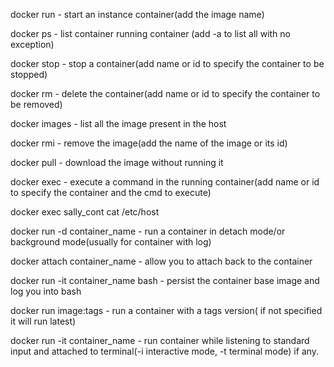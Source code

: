docker run - start an instance container(add the image name)

docker ps - list container running container (add -a to list all with no exception)

docker stop - stop a container(add name or id to specify the container to be stopped)

docker rm - delete the container(add name or id to specify the container to be removed)

docker images - list all the image present in the host

docker rmi - remove the image(add the name of the image or its id)

docker pull - download the image without running it

docker exec - execute a command in the running container(add name or id to specify the container and the cmd to execute)

docker exec sally_cont cat /etc/host

docker run -d container_name - run a container in detach mode/or background mode(usually for container with log)

docker attach container_name - allow you to attach back to the container

docker run -it container_name bash - persist the container base image and log you into bash

docker run image:tags - run a container with a tags version( if not specified it will run latest)

docker run -it container_name - run container while listening to standard input and attached to terminal(-i interactive mode, -t terminal mode) if any.
